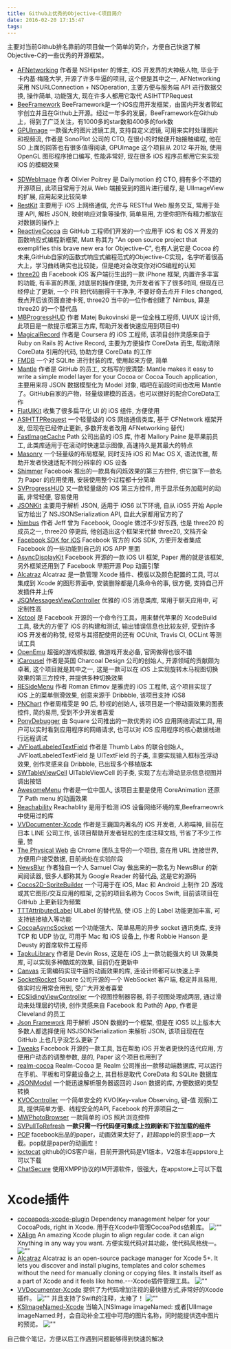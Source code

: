 ```yaml
---
title: Github上优秀的Objective-C项目简介
date: 2016-02-20 17:15:47
tags:
---
```


主要对当前Github排名靠前的项目做一个简单的简介，方便自己快速了解 Objective-C的一些优秀的开源框架。

* <a href="https://github.com/AFNetworking/AFNetworking" target="AFNetworking">AFNetworking</a>
作者是 NSHipster 的博主, iOS 开发界的大神级人物, 毕业于卡内基·梅隆大学, 开源了许多牛逼的项目, 这个便是其中之一, AFNetworking 采用 NSURLConnection + NSOperation, 主要方便与服务端 API 进行数据交换, 操作简单, 功能强大, 现在许多人都用它取代 ASIHTTPRequest
* <a href="https://github.com/gavinkwoe/BeeFramework">BeeFramework</a>
BeeFramework是一个iOS应用开发框架，由国内开发者郭虹宇创立并且在Github上开源。经过一年多的发展，BeeFramework在Github上，得到了广泛关注，有1000多的star数和400多的fork数
* <a href="https://github.com/BradLarson/GPUImage">GPUImage</a>
一款强大的图片滤镜工具, 支持自定义滤镜, 可用来实时处理图片和视频流, 作者是 SonoPlot 公司的 CTO, 在很小的时候便开始接触编程, 他在 SO 上面的回答也有很多值得阅读, GPUImage 这个项目从 2012 年开始, 使用 OpenGL 图形程序接口编写, 性能非常好, 现在很多 iOS 程序员都用它来实现 iOS 的模糊效果

<!-- more -->

* <a href="https://github.com/rs/SDWebImage">SDWebImage</a>
作者 Olivier Poitrey 是 Dailymotion 的 CTO, 拥有多个不错的开源项目, 此项目常用于对从 Web 端接受到的图片进行缓存, 是 UIImageView 的扩展, 应用起来比较简单
* <a href="https://github.com/RestKit/RestKit">RestKit</a>
主要用于 iOS 上网络通信, 允许与 RESTful Web 服务交互, 常用于处理 API, 解析 JSON, 映射响应对象等操作, 简单易用, 方便你把所有精力都放在对数据的操作上
* <a href="https://github.com/ReactiveCocoa/ReactiveCocoa">ReactiveCocoa</a>
由 GitHub 工程师们开发的一个应用于 iOS 和 OS X 开发的函数响应式编程新框架, Matt 称其为 "An open source project that exemplifies this brave new era for Objective-C", 也有人说它是 Cocoa 的未来,GitHub自家的函数式响应式编程范式的Objective-C实现，名字听着很高大上，学习曲线确实也比较陡，但是绝对会改变你对iOS编程的认知
* <a href="https://github.com/facebookarchive/three20">three20</a>
由 Facebook iOS 客户端衍生出的一款 iPhone 框架, 内置许多丰富的功能, 有丰富的界面, 对底层的操作便捷, 为开发者省下了很多时间, 但现在已经停止了更新, 一个 PR 把代码删得干干净净, 不要好奇去点开 Files changed, 我点开后该页面直接卡死, three20 当中的一位作者创建了 Nimbus, 算是 three20 的一个替代品
* <a href="https://github.com/jdg/MBProgressHUD">MBProgressHUD</a>
作者 Matej Bukovinski 是一位全栈工程师, UI/UX 设计师, 此项目是一款提示框第三方库, 帮助开发者快速应用到项目中)
* <a href="https://github.com/magicalpanda/MagicalRecord">MagicalRecord</a>
作者是 Coursera 的 iOS 工程师, 该项目创作灵感来自于 Ruby on Rails 的 Active Record, 主要为方便操作 CoreData 而生, 帮助清除 CoreData 引用的代码, 协助方便 CoreData 的工作
* <a href="https://github.com/ccgus/fmdb">FMDB</a>
一个对 SQLite 进行封装的库, 使用起来方便, 简单
* <a href="https://github.com/Mantle/Mantle">Mantle</a>
作者是 GitHub 的员工, 文档写的很清楚: Mantle makes it easy to write a simple model layer for your Cocoa or Cocoa Touch application, 主要用来将 JSON 数据模型化为 Model 对象, 唱吧在前段时间也改用 Mantle 了。GitHub自家的产物，轻量级建模的首选，也可以很好的配合CoreData工作
* <a href="https://github.com/Grouper/FlatUIKit">FlatUIKit</a>
收集了很多扁平化 UI 的 iOS 组件, 方便使用
* <a href="https://github.com/pokeb/asi-http-request">ASIHTTPRequest</a>
一个轻量级的 iOS 网络通信类库, 基于 CFNetwork 框架开发, 但现在已经停止更新, 多数开发者改用 AFNetworking 替代)
* <a href="https://github.com/path/FastImageCache">FastImageCache</a>
Path 公司出品的 iOS 库, 作者 Mallory Paine 是苹果前员工, 此类库适用于在滚动时快速显示图像, 高速持久是其最大的特点
* <a href="https://github.com/SnapKit/Masonry">Masonry</a>
一个轻量级的布局框架, 同时支持 iOS 和 Mac OS X, 语法优雅, 帮助开发者快速适配不同分辨率的 iOS 设备
* <a href="https://github.com/facebook/Shimmer">Shimmer</a>
Facebook 推出的一款具有闪烁效果的第三方控件, 供它旗下一款名为 Paper 的应用使用, 安装使用整个过程都十分简单
* <a href="https://github.com/TransitApp/SVProgressHUD">SVProgressHUD</a>
又一款轻量级的 iOS 第三方控件, 用于显示任务加载时的动画, 非常轻便, 容易使用
* <a href="https://github.com/johnezang/JSONKit">JSONKit</a>
主要用于解析 JSON, 适用于 iOS6 以下环境, 自从 iOS5 开始 Apple 官方给出了 NSJSONSerialization API, 自此大家都用官方的了
* <a href="https://github.com/jverkoey/nimbus">Nimbus</a>
作者 Jeff 曾为 Facebook, Google 做过不少好东西, 也是 three20 的成员之一, three20 停更后, 他创造出这个框架来代替 three20, 文档齐全
* <a href="https://github.com/facebook/facebook-ios-sdk"> Facebook SDK for iOS</a>
Facebook 官方的 iOS SDK, 方便开发者集成 Facebook 的一些功能到自己的 iOS APP 里面
* <a href="https://github.com/facebook/AsyncDisplayKit">AsyncDisplayKit</a>
Facebook 开源的一款 iOS UI 框架, Paper 用的就是该框架, 另外框架还用到了 Facebook 早期开源 Pop 动画引擎
* <a href="https://github.com/supermarin/Alcatraz">Alcatraz</a>
Alcatraz 是一款管理 Xcode 插件、模版以及颜色配置的工具, 可以集成到 Xcode 的图形界面中, 安装删除都是几条命令的事, 很方便, 支持自己开发插件并上传
* <a href="https://github.com/jessesquires/JSQMessagesViewController">JSQMessagesViewController</a>
优雅的 iOS 消息类库, 常用于聊天应用中, 可定制性高
* <a href="https://github.com/facebook/xctool">Xctool</a>
是 Facebook 开源的一个命令行工具，用来替代苹果的 XcodeBuild 工具, 极大的方便了 iOS 的构建和测试, 输出错误信息也比较友好, 受到许多 iOS 开发者的称赞, 经常与其搭配使用的还有 OCUnit, Travis CI, OCLint 等测试工具
* <a href="https://github.com/OpenEmu/OpenEmu">OpenEmu</a>
超强的游戏模拟器, 做游戏开发必备, 官网做得也很不错
* <a href="https://github.com/nicklockwood/iCarousel">iCarousel</a>
作者是英国 Charcoal Design 公司的创始人, 开源领域的贡献颇为卓著, 这个项目就是其中之一, 这是一款可以在 iOS 上实现旋转木马视图切换效果的第三方控件, 并提供多种切换效果
* <a href="https://github.com/romaonthego/RESideMenu">RESideMenu</a>
作者 Roman Efimov 是雅虎的 iOS 工程师, 这个项目实现了 iOS 上的菜单侧滑效果, 创意来源于 Dribbble, 该项目支持 iOS8
* <a href="https://github.com/kevinzhow/PNChart">PNChart</a>
作者周楷雯是 90 后, 秒视的创始人, 该项目是一个带动画效果的图表控件, 简约易用, 受到不少开发者喜爱
* <a href="https://github.com/square/PonyDebugger">PonyDebugger</a>
由 Square 公司推出的一款优秀的 iOS 应用网络调试工具, 用户可以实时看到应用程序的网络请求, 也可以对 iOS 应用程序的核心数据栈进行远程调试
* <a href="https://github.com/jverdi/JVFloatLabeledTextField">JVFloatLabeledTextField</a>
作者是 Thumb Labs 的联合创始人, JVFloatLabeledTextField 是 UITextField 的子类, 主要实现输入框标签浮动效果, 创作灵感来自 Dribbble, 已出现多个移植版本
* <a href="https://github.com/CEWendel/SWTableViewCell">SWTableViewCell</a>
UITableViewCell 的子类, 实现了左右滑动显示信息视图并调出按钮
* <a href="https://github.com/levey/AwesomeMenu">AwesomeMenu</a>
作者是一位中国人, 该项目主要是使用 CoreAnimation 还原了 Path menu 的动画效果
* <a href="https://github.com/tonymillion/Reachability">Reachability</a>
Reachablity 是用于检测 iOS 设备网络环境的库,Beeframeowrk中使用过的库
* <a href="https://github.com/onevcat/VVDocumenter-Xcode"> VVDocumenter-Xcode</a>
作者是王巍国内著名的 iOS 开发者, 人称喵神, 目前在日本 LINE 公司工作, 该项目帮助开发者轻松的生成注释文档, 节省了不少工作量, 赞
* <a href="https://github.com/google/physical-web">The Physical Web</a>
由 Chrome 团队主导的一个项目, 意在用 URL 连接世界, 方便用户接受数据, 目前尚处在实验阶段
* <a href="https://github.com/samuelclay/NewsBlur">NewsBlur</a>
作者独自一个人 Samuel Clay 做出来的一款名为 NewsBlur 的新闻阅读器, 很多人都称其为 Google Reader 的替代品, 这是它的源码
* <a href="https://github.com/cocos2d/cocos2d-objc">Cocos2D-SpriteBuilder</a>
一个可用于在 iOS, Mac 和 Android 上制作 2D 游戏或其它图形/交互应用的框架, 之前的项目名称为 Cocos Swift, 目前该项目在 GitHub 上更新较为频繁
* <a href="https://github.com/TTTAttributedLabel/TTTAttributedLabel">TTTAttributedLabel</a>
UILabel 的替代品, 使 iOS 上的 Label 功能更加丰富, 可支持链接植入等功能
* <a href="https://github.com/robbiehanson/CocoaAsyncSocket">CocoaAsyncSocket</a>
一个功能强大、简单易用的异步 socket 通讯类库, 支持 TCP 和 UDP 协议, 可用于 Mac 和 iOS 设备上, 作者 Robbie Hanson 是 Deusty 的首席软件工程师
* <a href="https://github.com/devinross/tapkulibrary">TapkuLibrary</a>
作者是 Devin Ross, 这是在 iOS 上一款功能强大的 UI 效果类库, 可以实现多种酷炫的效果, 目前仍在更新中</a>
* <a href="https://github.com/CanvasPod/Canvas">Canvas</a>
无需编码实现牛逼的动画效果的库, 连设计师都可以快速上手
* <a href="https://github.com/square/SocketRocket">SocketRocket</a>
Square 公司开源的一个 WebSocket 客户端, 稳定并且易用, 做实时应用常会用到, 受广大开发者喜爱
* <a href="https://github.com/ECSlidingViewController/ECSlidingViewController">ECSlidingViewController</a>
一个视图控制器容器, 将子视图处理成两层, 通过滑动来处理层的切换, 创作灵感来自 Facebook 和 Path的 App, 作者是 Cleveland 的员工
* <a href="https://github.com/stig/json-framework">Json Framework</a>
用于解析 JSON 数据的一个框架, 但是在 iOS5 以上版本大多数人都选择使用 NSJSONSerialization 来解析 JSON, 该项目现在在 GitHub 上也几乎没怎么更新了
* <a href="https://github.com/facebook/Tweaks">Tweaks</a>
Facebook 开源的一款工具, 旨在帮助 iOS 开发者更快的迭代应用, 方便用户动态的调整参数, 是的, Paper 这个项目也用到了
* <a href="https://github.com/realm/realm-cocoa">realm-cocoa</a>
Realm-Cocoa 是 Realm 公司推出一款移动端数据库, 可以运行在手机、平板和可穿戴设备之上, 其目标是取代 CoreData 和 SQLite 数据库
* <a href="https://github.com/icanzilb/JSONModel">JSONModel</a>
一个能迅速解析服务器返回的 Json 数据的库, 方便数据的类型转换
* <a href="https://github.com/facebook/KVOController">KVOController</a>
一个简单安全的 KVO(Key-value Observing, 键-值 观察)工具, 提供简单方便、线程安全的API, Facebook 的开源项目之一
* <a href="https://github.com/mwaterfall/MWPhotoBrowser">MWPhotoBrowser</a>
一款简单的 iOS 照片浏览控件
* <a href="https://github.com/samvermette/SVPullToRefresh">SVPullToRefresh</a>
<b>一款只需一行代码便可集成上拉刷新和下拉加载的组件</b>
* <a href="https://github.com/facebook/pop">POP</a>
facebook出品的paper，动画效果太好了，赶超apple的原生app一大截。pop就是paper的动画库！
* <a href="https://github.com/dennisreimann/ioctocat">ioctocat</a>
github的iOS客户端，目前开源代码是V1版本，V2版本在appstore上可以下载
* <a href="https://github.com/ChatSecure/ChatSecure-iOS">ChatSecure</a>
使用XMPP协议的IM开源软件，很强大，在appstore上可以下载

# Xcode插件

* <a href="https://github.com/kattrali/cocoapods-xcode-plugin">cocoapods-xcode-plugin</a>
Dependency management helper for your CocoaPods, right in Xcode.
用于在Xcode中管理CocoaPods依赖库。
![""](http://wangzz.github.io/images/article1/plugin_cocoapods_menu.png)
* <a href="https://github.com/qfish/XAlign">XAlign</a>
An amazing Xcode plugin to align regular code. it can align Xnything in any way you want.
方便实现代码对其功能，使代码风格统一。
![""](http://wangzz.github.io/images/article1/plugin_align.gif)
* <a href="https://github.com/supermarin/Alcatraz">Alcatraz</a>
Alcatraz is an open-source package manager for Xcode 5+. It lets you discover and install plugins, templates and color schemes without the need for manually cloning or copying files. It installs itself as a part of Xcode and it feels like home.---Xcode插件管理工具。
![""](https://camo.githubusercontent.com/919efe4e1e53237df51d7010c862bd5c04fd6a70/687474703a2f2f616c63617472617a2e696f2f696d616765732f73637265656e73686f744032782e706e67)
* <a href="https://github.com/onevcat/VVDocumenter-Xcode">VVDocumenter-Xcode</a>
提供了为代码增加注视的最快捷方式,非常好的Xcode插件。
![""](https://camo.githubusercontent.com/ca5518c9872e15b8a95b9d8c5f44bc331977d710/68747470733a2f2f7261772e6769746875622e636f6d2f6f6e65766361742f5656446f63756d656e7465722d58636f64652f6d61737465722f53637265656e53686f742e676966)
并且支持了Swift的注释，太棒了！
![""](https://camo.githubusercontent.com/58e452b57245cd79c2e59ac7926609be4dffbfd8/68747470733a2f2f7261772e6769746875622e636f6d2f6f6e65766361742f5656446f63756d656e7465722d58636f64652f6d61737465722f7676646f63756d656e7465722d73776966742e676966)
* <a href="https://github.com/ksuther/KSImageNamed-Xcode">KSImageNamed-Xcode</a>
当输入[NSImage imageNamed: 或者[UIImage imageNamed:时，会自动补全工程中可用的图片名称，同时能提供选中图片的预览。
![""](http://foggry.com/images/article1/plugin_image_named.gif)

自己做个笔记，方便以后工作遇到问题能够得到快速的解决